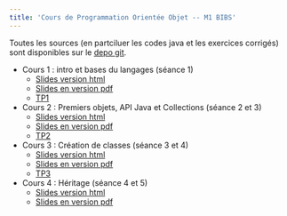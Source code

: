 ```yaml
---
title: 'Cours de Programmation Orientée Objet -- M1 BIBS'
---
```


Toutes les sources (en partciluer les codes java et les exercices corrigés) sont disponibles sur le [depo git](https://github.com/VivianePons/JavaBIBS). 


* Cours 1 : intro et bases du langages (séance 1)
  - [Slides version html](Cours1-IntroBase.html)
  - [Slides en version pdf](pdf/Cours1-IntroBase.pdf)
  - [TP1](TP1.html)
* Cours 2 : Premiers objets, API Java et Collections (séance 2 et 3)
  - [Slides version html](Cours2-Collections.html)
  - [Slides en version pdf](pdf/Cours2-Collections.pdf)
  - [TP2](TP2.html)
* Cours 3 : Création de classes (séance 3 et 4)
  - [Slides version html](Cours3-Classes.html)
  - [Slides en version pdf](pdf/Cours3-Classes.pdf)
  - [TP3](TP3.html)
* Cours 4 : Héritage (séance 4 et 5)
  - [Slides version html](Cours4-Heritage.html)
  - [Slides en version pdf](pdf/Cours4-Heritage.pdf)

